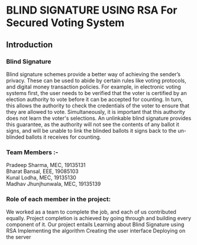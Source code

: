 # BLIND SIGNATURE USING RSA For Secured Voting System

## Introduction

### Blind Signature

Blind signature schemes provide a better way of achieving the sender’s privacy. These can be used to abide by certain rules like voting protocols, and digital money transaction policies. For example, in electronic voting systems first, the user needs to be verified that the voter is certified by an election authority to vote before it can be accepted for counting. In turn, this allows the authority to check the credentials of the voter to ensure that they are allowed to vote. Simultaneously, it is important that this authority does not learn the voter's selections. An unlinkable blind signature provides this guarantee, as the authority will not see the contents of any ballot it signs, and will be unable to link the blinded ballots it signs back to the un-blinded ballots it receives for counting.

### Team Members :-

Pradeep Sharma, MEC, 19135131  
Bharat Bansal, EEE, 19085103  
Kunal Lodha, MEC, 19135130  
Madhav Jhunjhunwala, MEC, 19135139

### Role of each member in the project:

We worked as a team to complete the job, and each of us contributed equally.
Project completion is achieved by going through and building every component of it.
Our project entails
Learning about Blind Signature using RSA
Implementing the algorithm
Creating the user interface
Deploying on the server
